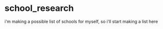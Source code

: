 # school_research
i'm making a possible list of schools for myself, so i'll start making a list here
